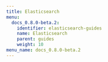 ```yaml
---
title: Elasticsearch
menu:
  docs_0.8.0-beta.2:
    identifier: elasticsearch-guides
    name: Elasticsearch
    parent: guides
    weight: 10
menu_name: docs_0.8.0-beta.2
---
```

